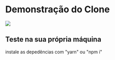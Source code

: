 # Demonstração do Clone

![](src/images/prev.gif)

## Teste na sua própria máquina 

 instale as depedências com "yarn" ou "npm i"